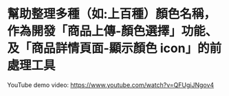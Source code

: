 幫助整理多種（如:上百種）顏色名稱，作為開發「商品上傳-顏色選擇」功能、及「商品詳情頁面-顯示顏色 icon」的前處理工具
===

YouTube demo video: 
https://www.youtube.com/watch?v=QFUgiJNgov4

